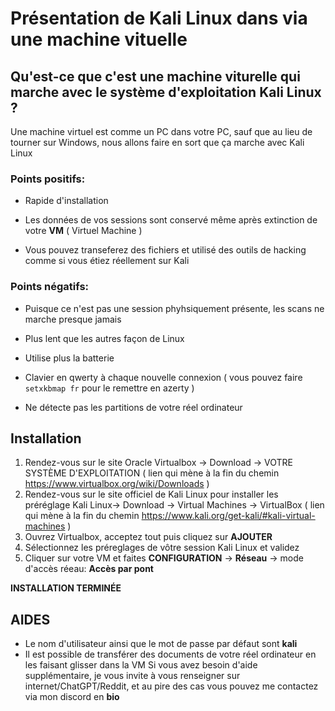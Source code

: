 # Présentation de Kali Linux dans via une machine vituelle 

## Qu'est-ce que c'est une machine viturelle qui marche avec le système d'exploitation Kali Linux ?
Une machine virtuel est comme un PC dans votre PC, sauf que au lieu de tourner sur Windows, nous allons faire en sort que ça marche avec Kali Linux

### Points positifs: 
- Rapide d'installation

- Les données de vos sessions sont conservé même après extinction de votre __VM__ ( Virtuel Machine )

- Vous pouvez transeferez des fichiers et utilisé des outils de hacking comme si vous étiez réellement sur Kali
### Points négatifs:

- Puisque ce n'est pas une session phyhsiquement présente, les scans ne marche presque jamais 

- Plus lent que les autres façon de Linux 

- Utilise plus la batterie 

- Clavier en qwerty à chaque nouvelle connexion ( vous pouvez faire `setxkbmap fr` pour le remettre en azerty )

- Ne détecte pas les partitions de votre réel ordinateur

## Installation

1. Rendez-vous sur le site Oracle Virtualbox -> Download -> VOTRE SYSTÈME D'EXPLOITATION ( lien qui mène à la fin du chemin https://www.virtualbox.org/wiki/Downloads )
2. Rendez-vous sur le site officiel de Kali Linux pour installer les préréglage  Kali Linux-> Download -> Virtual Machines -> VirtualBox ( lien qui mène à la fin du chemin https://www.kali.org/get-kali/#kali-virtual-machines )
3. Ouvrez Virtualbox, acceptez tout puis cliquez sur __AJOUTER__
4. Sélectionnez les préreglages de vôtre session Kali Linux et validez
5. Cliquer sur votre VM et faites __CONFIGURATION__ -> __Réseau__ -> mode d'accès réeau: __Accès par pont__

**INSTALLATION TERMINÉE** 

## AIDES 

- Le nom d'utilisateur ainsi que le mot de passe par défaut sont __kali__
- Il est possible de transférer des documents de votre réel ordinateur en les faisant glisser dans la VM 
Si vous avez besoin d'aide supplémentaire, je vous invite à vous renseigner sur internet/ChatGPT/Reddit, et au pire des cas vous pouvez me contactez via mon discord en __bio__
